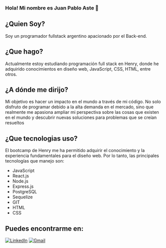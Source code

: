 ### Hola! Mi nombre es Juan Pablo Aste 👋

## ¿Quien Soy?
Soy un programador fullstack argentino apacionado por el Back-end.

## ¿Que hago?
Actualmente estoy estudiando programación full stack en Henry, donde he adquirido conocimientos en diseño web, JavaScript, CSS, HTML,
entre otros.

## ¿A dónde me dirijo?
Mi objetivo es hacer un impacto en el mundo a través de mi código. No solo disfruto de programar debido a la alta demanda en el mercado, sino que realmente me apasiona ampliar mi perspectiva sobre las cosas que existen en el mundo y descubrir nuevas soluciones para problemas que se creían resueltos

## ¿Que tecnologias uso?
El bootcamp de Henry me ha permitido adquirir el conocimiento y la experiencia fundamentales para el diseño web. Por lo tanto, las principales tecnologías que manejo son: 

- JavaScript
- React.js
- Node.js
- Express.js
- PostgreSQL
- Sequelize
- GIT
- HTML
- CSS


## Puedes encontrarme en:

[![LinkedIn](https://img.shields.io/badge/LinkedIn-0077B5?style=for-the-badge&logo=linkedin&logoColor=white)](https://www.linkedin.com/in/juan-aste-41a2ba266/)
[![Gmail](https://img.shields.io/badge/Gmail-D14836?style=for-the-badge&logo=gmail&logoColor=white)](mailto:juanpabloaste00@gmail.com)
<!--
**JuanAste/JuanAste** is a ✨ _special_ ✨ repository because its `README.md` (this file) appears on your GitHub profile.

Here are some ideas to get you started:

- 🔭 I’m currently working on ...
- 🌱 I’m currently learning ...
- 👯 I’m looking to collaborate on ...
- 🤔 I’m looking for help with ...
- 💬 Ask me about ...
- 📫 How to reach me: ...
- 😄 Pronouns: ...
- ⚡ Fun fact: ...
-->
